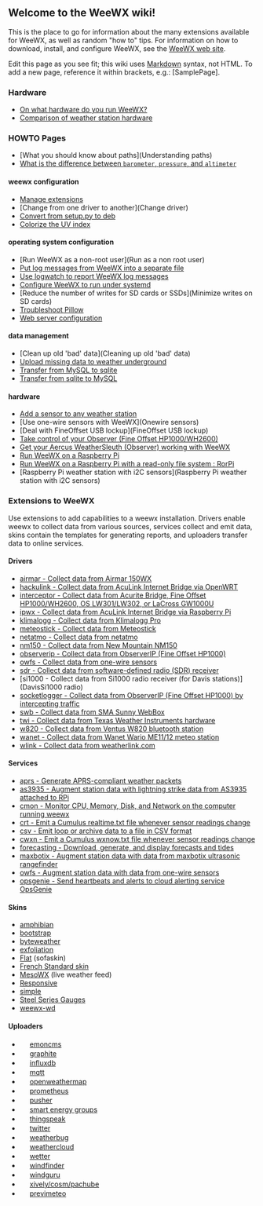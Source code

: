## Welcome to the WeeWX wiki!

This is the place to go for information about the many extensions available for WeeWX, as well as random "how to" tips.  For information on how to download, install, and configure WeeWX, see the [WeeWX web site](http://www.weewx.com/).

Edit this page as you see fit; this wiki uses [Markdown](https://help.github.com/articles/github-flavored-markdown/) syntax, not HTML.  To add a new page, reference it within brackets, e.g.: [SamplePage].


### Hardware
* [On what hardware do you run WeeWX?](hardware)
* [Comparison of weather station hardware](http://weewx.com/hwcmp.html)

### HOWTO Pages
* [What you should know about paths](Understanding paths)
* [What is the difference between `barometer`, `pressure`, and `altimeter`](Barometer,-pressure,-and-altimeter)

#### weewx configuration
* [Manage extensions](extensions)
* [Change from one driver to another](Change driver)
* [Convert from setup.py to deb](How%20to%20convert%20from%20setup.py%20install%20to%20debian%20install)
* [Colorize the UV index](Colored%20UV%20index)

#### operating system configuration
* [Run WeeWX as a non-root user](Run as a non root user)
* [Put log messages from WeeWX into a separate file](logging)
* [Use logwatch to report WeeWX log messages](logwatch)
* [Configure WeeWX to run under systemd](systemd)
* [Reduce the number of writes for SD cards or SSDs](Minimize writes on SD cards)
* [Troubleshoot Pillow](Troubleshooting-Pillow)
* [Web server configuration](webserver)

#### data management
* [Clean up old 'bad' data](Cleaning up old 'bad' data)
* [Upload missing data to weather underground](http://www.weewx.com/wunderfixer/)
* [Transfer from MySQL to sqlite](Transfer%20from%20MySQL%20to%20sqlite/)
* [Transfer from sqlite to MySQL](Transfer%20from%20sqlite%20to%20MySQL)

#### hardware
* [Add a sensor to any weather station](add-sensor)
* [Use one-wire sensors with WeeWX](Onewire sensors)
* [Deal with FineOffset USB lockup](FineOffset USB lockup)
* [Take control of your Observer (Fine Offset HP1000/WH2600)](observer)
* [Get your Aercus WeatherSleuth (Observer) working with WeeWX](weathersleuth)
* [Run WeeWX on a Raspberry Pi](Raspberry%20Pi)
* [Run WeeWX on a Raspberry Pi with a read-only file system : RorPi](https://github.com/glennmckechnie/rorpi-raspberrypi/wiki/Rorpi-Home)
* [Raspberry Pi weather station with i2C sensors](Raspberry Pi weather station with i2C sensors)

### Extensions to WeeWX

Use extensions to add capabilities to a weewx installation.  Drivers enable weewx to collect data from various sources, services collect and emit data, skins contain the templates for generating reports, and uploaders transfer data to online services.

#### Drivers
* [airmar - Collect data from Airmar 150WX](https://github.com/fullergalway/weewx-airmar-150wx-driver)
* [hackulink - Collect data from AcuLink Internet Bridge via OpenWRT](http://geekfun.com/hackulink/)
* [interceptor - Collect data from Acurite Bridge, Fine Offset HP1000/WH2600, OS LW301/LW302, or LaCross GW1000U](https://github.com/matthewwall/weewx-interceptor)
* [ipwx - Collect data from AcuLink Internet Bridge via Raspberry Pi](http://nincehelser.com/ipwx/)
* [klimalogg - Collect data from Klimalogg Pro](https://github.com/matthewwall/weewx-klimalogg)
* [meteostick - Collect data from Meteostick](https://github.com/matthewwall/weewx-meteostick)
* [netatmo - Collect data from netatmo](https://github.com/matthewwall/weewx-netatmo)
* [nm150 - Collect data from New Mountain NM150](https://github.com/matthewwall/weewx-nm150)
* [observerip - Collect data from ObserverIP (Fine Offset HP1000)](https://github.com/dkmcode/weewx-observerip)
* [owfs - Collect data from one-wire sensors](owfs)
* [sdr - Collect data from software-defined radio (SDR) receiver](https://github.com/matthewwall/weewx-sdr)
* [si1000 - Collect data from Si1000 radio receiver (for Davis stations)](DavisSi1000 radio)
* [socketlogger - Collect data from ObserverIP (Fine Offset HP1000) by intercepting traffic](http://obrienlabs.net/redirecting-weather-station-data-from-observerip/)
* [swb - Collect data from SMA Sunny WebBox](https://github.com/matthewwall/weewx-swb)
* [twi - Collect data from Texas Weather Instruments hardware](https://github.com/matthewwall/weewx-twi)
* [w820 - Collect data from Ventus W820 bluetooth station](https://github.com/daduke/ventusw820)
* [wanet - Collect data from Wanet Wario ME11/12 meteo station](https://sourceforge.net/projects/wariome11)
* [wlink - Collect data from weatherlink.com](wlink)

#### Services
* [aprs - Generate APRS-compliant weather packets](/cavedon/weewx-aprs)
* [as3935 - Augment station data with lightning strike data from AS3935 attached to RPi](as3935)
* [cmon - Monitor CPU, Memory, Disk, and Network on the computer running weewx](cmon)
* [crt - Emit a Cumulus realtime.txt file whenever sensor readings change](crt)
* [csv - Emit loop or archive data to a file in CSV format](csv)
* [cwxn - Emit a Cumulus wxnow.txt file whenever sensor readings change](cwxn)
* [forecasting - Download, generate, and display forecasts and tides](forecasting)
* [maxbotix - Augment station data with data from maxbotix ultrasonic rangefinder](maxbotix)
* [owfs - Augment station data with data from one-wire sensors](owfss)
* [opsgenie - Send heartbeats and alerts to cloud alerting service OpsGenie](opsgenie)

#### Skins
* [amphibian](amphibian)
* [bootstrap](Bootstrap)
* [byteweather](http://davies-barnard.uk/development-and-plugins/weewx-byteweather-template/)
* [exfoliation](exfoliation)
* [Flat](http://neoground.com/projects/weewx/) (sofaskin)
* [French Standard skin](https://github.com/weewx/weewx/wiki/weewx-french-standard-skin)
* [MesoWX](https://bitbucket.org/lirpa/mesowx) (live weather feed)
* [Responsive](responsive)
* [simple](simple)
* [Steel Series Gauges](https://github.com/mcrossley/SteelSeries-Weather-Gauges)
* [weewx-wd](WEEWX-WD)

#### Uploaders
* <img src="http://emoncms.org/Theme/emoncms-logo.png" width='16'/> [emoncms](emoncms)
* <img src="http://graphite.readthedocs.org/favicon.ico" width='16'/> [graphite](https://github.com/ampledata/weewx_graphite)
* <img src="https://www.influxdata.com/wp-content/themes/influx/images/favicon.ico" width='16'/> [influxdb](https://github.com/matthewwall/weewx-influx)
* <img src="http://mqtt.org/favicon.ico" width='16'/> [mqtt](mqtt)
* <img src="http://openweathermap.org/favicon.ico" width='16'/> [openweathermap](openweathermap)
* <img src="https://prometheus.io/assets/favicons/favicon.ico" width='16'/> [prometheus](https://github.com/sulrich/weewx-prompush)
* <img src="https://pusher.com/images/favicon.ico" width='16'/> [pusher](https://github.com/raymondelooff/weewx-pusher)
* <img src="http://smartenergygroups.com/favicon.ico" width='16'/> [smart energy groups](seg)
* <img src="http://thingspeak.com/favicon.ico" width='16'/> [thingspeak](thingspeak)
* <img src="http://twitter.com/favicon.ico" width='16'/> [twitter](twitter)
* <img src="http://weatherbug.com/favicon.ico" width='16'/> [weatherbug](weatherbug)
* <img src="http://weathercloud.net/favicon.ico" width='16'/> [weathercloud](weathercloud)
* <img src="http://wetter.com/favicon.ico" width='16'/> [wetter](wetter)
* <img src="http://windfinder.com/favicon.ico" width='16'/> [windfinder](windfinder)
* <img src="https://stations.windguru.cz/img/apple-touch-icon-precomposed.png" width='16'/> [windguru](https://github.com/claudobahn/weewx-windguru)
* <img src="https://personal.xively.com/favicon.ico" width='16'/> [xively/cosm/pachube](xively)
* <img src="http://services.previmeteo.com/fr/assets/img/previmeteo/favicon-previmeteo.jpg" width='16'/> [previmeteo](https://github.com/previmeteo/weewx-previmeteo)
